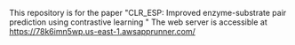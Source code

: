 This repository is for the paper "CLR_ESP: Improved enzyme-substrate pair prediction using contrastive learning "
The web server is accessible at  https://78k6imn5wp.us-east-1.awsapprunner.com/
